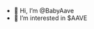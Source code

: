 - 👋 Hi, I’m @BabyAave
- 👀 I’m interested in $AAVE


<!---
BabyAave/BabyAave is a ✨ special ✨ repository because its `README.md` (this file) appears on your GitHub profile.
You can click the Preview link to take a look at your changes.
--->

